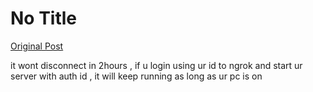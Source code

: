 # No Title

[Original Post](https://discourse.onlinedegree.iitm.ac.in/t/169029/282)

<p>it wont disconnect in 2hours , if u login using ur id to ngrok and start ur server with auth id , it will keep running as long as ur pc is on</p>